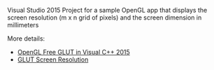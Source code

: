 Visual Studio 2015 Project for a sample OpenGL app that displays the screen resolution (m x n grid of pixels) and the screen dimension in millimeters

More details: 

* [OpenGL Free GLUT in Visual C++ 2015](http://mycodelog.com/2015/10/08/opengl-freeglut-in-visual-studio-2015/)
* [GLUT Screen Resolution](http://mycodelog.com/2010/05/16/glresolution/)
